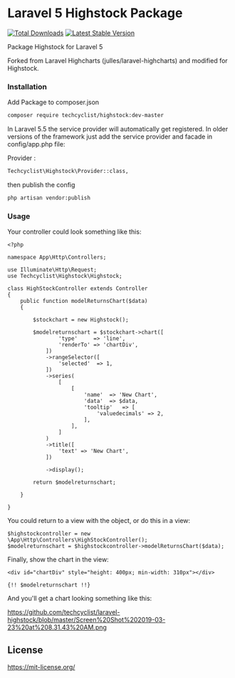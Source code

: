 # Laravel 5 Highstock Package

[![Total Downloads](https://poser.pugx.org/techcyclist/highstock/downloads)](https://packagist.org/packages/techcyclist/highstock)
[![Latest Stable Version](https://poser.pugx.org/techcyclist/highstock/v/stable)](https://packagist.org/packages/techcyclist/highstock)

Package Highstock for Laravel 5

Forked from Laravel Highcharts (julles/laravel-highcharts) and modified for Highstock.

### Installation

Add Package to composer.json

```sh
composer require techcyclist/highstock:dev-master
```
In Laravel 5.5 the service provider will automatically get registered. In older versions of the framework just add the service provider and facade in config/app.php file:

Provider :
```sh
Techcyclist\Highstock\Provider::class,
```

then publish the config 

``` sh
php artisan vendor:publish

```

### Usage
Your controller could look something like this:

```
<?php

namespace App\Http\Controllers;

use Illuminate\Http\Request;
use Techcyclist\Highstock\Highstock;

class HighStockController extends Controller
{
    public function modelReturnsChart($data)
    {

        $stockchart = new Highstock();

        $modelreturnschart = $stockchart->chart([
                'type'     => 'line',
                'renderTo' => 'chartDiv',
            ])
            ->rangeSelector([
                'selected'  => 1,
            ])
            ->series(
                [
                    [
                        'name'  => 'New Chart',
                        'data'  => $data,
                        'tooltip'   => [
                            'valuedecimals' => 2,
                        ],
                    ],
                ]
            )
            ->title([
                'text' => 'New Chart',
            ])

            ->display();

        return $modelreturnschart;

    }

}
```

You could return to a view with the object, or do this in a view:

```
$highstockcontroller = new \App\Http\Controllers\HighStockController();
$modelreturnschart = $highstockcontroller->modelReturnsChart($data);
```

Finally, show the chart in the view:

```
<div id="chartDiv" style="height: 400px; min-width: 310px"></div>

{!! $modelreturnschart !!}
```

And you'll get a chart looking something like this:

https://github.com/techcyclist/laravel-highstock/blob/master/Screen%20Shot%202019-03-23%20at%208.31.43%20AM.png

## License

https://mit-license.org/

